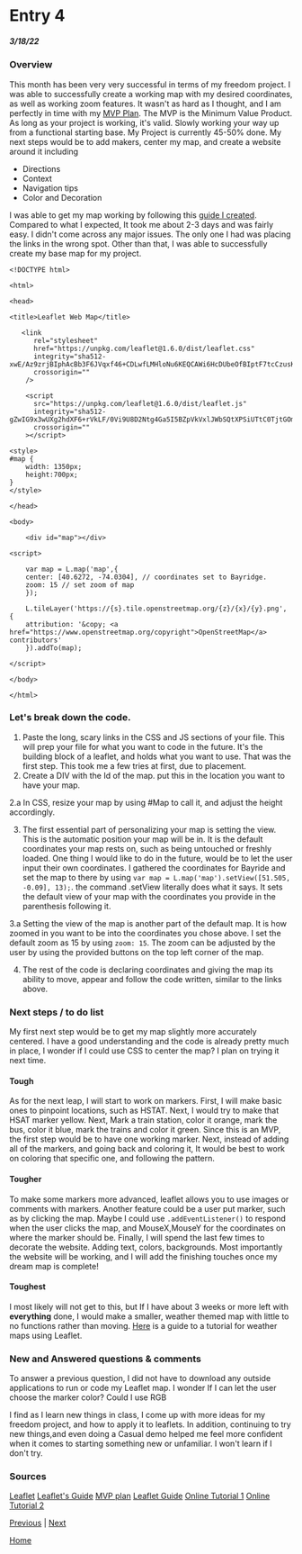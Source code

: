 # Entry 4
##### 3/18/22
### Overview
This month has been very very successful in terms of my freedom project. I was able to successfully create a working map with my desired coordinates, as well as working zoom features. It wasn't as hard as I thought, and I am perfectly in time with my [MVP Plan](https://docs.google.com/document/d/1WPoUtDxDtXmFJ1bUfcMtytF-ZiVZD5GwN2wqt8km6Hc/edit?usp=sharing). The MVP is the Minimum Value Product. As long as your project is working, it's valid. Slowly working your way up from a functional starting base. My Project is currently 45-50% done. My next steps would be to add makers, center my map, and create a website around it including
- Directions
- Context
- Navigation tips
- Color and Decoration

I was able to get my map working by following this [guide I created](https://docs.google.com/document/d/18fefLc6nQL6y_yu4SGAUnliXsFcpn5lnHqkHvMBBpSg/edit?usp=sharing). Compared to what I expected, It took me about 2-3 days and was fairly easy. I didn't come across any major issues. The only one I had was placing the links in the wrong spot. Other than that, I was able to successfully create my base map for my project.
```JS
<!DOCTYPE html>

<html>

<head>

<title>Leaflet Web Map</title>

   <link
      rel="stylesheet"
      href="https://unpkg.com/leaflet@1.6.0/dist/leaflet.css"
      integrity="sha512-xwE/Az9zrjBIphAcBb3F6JVqxf46+CDLwfLMHloNu6KEQCAWi6HcDUbeOfBIptF7tcCzusKFjFw2yuvEpDL9wQ=="
      crossorigin=""
    />

    <script
      src="https://unpkg.com/leaflet@1.6.0/dist/leaflet.js"
      integrity="sha512-gZwIG9x3wUXg2hdXF6+rVkLF/0Vi9U8D2Ntg4Ga5I5BZpVkVxlJWbSQtXPSiUTtC0TjtGOmxa1AJPuV0CPthew=="
      crossorigin=""
    ></script>

<style>
#map {   
    width: 1350px;
    height:700px;
}
</style>

</head>

<body>

    <div id="map"></div>

<script>

    var map = L.map('map',{
    center: [40.6272, -74.0304], // coordinates set to Bayridge.
    zoom: 15 // set zoom of map
    });

    L.tileLayer('https://{s}.tile.openstreetmap.org/{z}/{x}/{y}.png', {
    attribution: '&copy; <a href="https://www.openstreetmap.org/copyright">OpenStreetMap</a> contributors'
    }).addTo(map);

</script>

</body>

</html>
```

### Let's break down the code.
1. Paste the long, scary links in the CSS and JS sections of your file. This will prep your file for what you want to code in the future. It's the building block of a leaflet, and holds what you want to use. That was the first step. This took me a few tries at first, due to placement.
2. Create a DIV with the Id of the map. put this in the location you want to have your map.


2.a In CSS, resize your map by using #Map to call it, and adjust the height accordingly.

3. The first essential part of personalizing your map is setting the view. This is the automatic position your map will be in. It is the default coordinates your map rests on, such as being untouched or freshly loaded. One thing I would like to do in the future, would be to let the user input their own coordinates. I gathered the coordinates for Bayride and set the map to there by using ``var map = L.map('map').setView([51.505, -0.09], 13);``. the command .setView literally does what it says. It sets the default view of your map with the coordinates you provide in the parenthesis following it.


3.a Setting the view of the map is another part of the default map. It is how zoomed in you want to be into the coordinates you chose above. I set the default zoom as 15 by using ``zoom: 15``. The zoom can be adjusted  by the user by using the provided buttons on the top left corner of the map.

4. The rest of the code is declaring coordinates and giving the map its ability to move, appear and follow the code written, similar to the links above.

### Next steps / to do list
My first next step would be to get my map slightly more accurately centered. I have a good understanding and the code is already pretty much in place, I wonder if I could use CSS to center the map? I plan on trying it next time.

#### Tough
As for the next leap, I will start to work on markers. First, I will make basic ones to pinpoint locations, such as HSTAT. Next, I would try to make that HSAT marker yellow. Next, Mark a train station, color it orange, mark the bus, color it blue, mark the trains and color it green. Since this is an MVP, the first step would be to have one working marker. Next, instead of adding all of the markers, and going back and coloring it, It would be best to work on coloring that specific one, and following the pattern.

#### Tougher
To make some markers more advanced, leaflet allows you to use images or comments with markers. Another feature could be a user put marker, such as by clicking the map. Maybe I could use ``.addEventListener()`` to respond when the user clicks the map, and MouseX,MouseY for the coordinates on where the marker should be.
 Finally, I will spend the last few times to decorate the website. Adding text, colors, backgrounds. Most importantly the website will be working, and I will add the finishing touches once my dream map is complete!
 
 #### Toughest
 I most likely will not get to this, but If I have about 3 weeks or more left with **everything** done, I would make a smaller, weather themed map with little to no functions rather than moving. [Here](https://www.aerisweather.com/blog/2020/10/21/animate-weather-data-with-leaflet-and-aerisweather/) is a guide to a tutorial for weather maps using Leaflet.

### New and Answered questions & comments
To answer a previous question, I did not have to download any outside applications to run or code my Leaflet map.
I wonder If I can let the user choose the marker color? Could I use RGB

I find as I learn new things in class, I come up with more ideas for my freedom project, and how to apply it to leaflets. In addition, continuing to try new things,and even doing a Casual demo helped me feel more confident when it comes to starting something new or unfamiliar. I won't learn if I don't try. 

### Sources
[Leaflet](https://leafletjs.com/)
[Leaflet's Guide](https://leafletjs.com/SlavaUkraini/examples/quick-start/)
[MVP plan](https://docs.google.com/document/d/1WPoUtDxDtXmFJ1bUfcMtytF-ZiVZD5GwN2wqt8km6Hc/edit?usp=sharing)
[Leaflet Guide](https://docs.google.com/document/d/18fefLc6nQL6y_yu4SGAUnliXsFcpn5lnHqkHvMBBpSg/edit?usp=sharing)
[Online Tutorial 1](http://zevross.com/blog/2014/10/28/tips-for-creating-leafleft-js-maps/)
[Online Tutorial 2](https://www.sitepoint.com/leaflet-create-map-beginner-guide/)

[Previous](entry03.md) | [Next](entry05.md)

[Home](../README.md)
